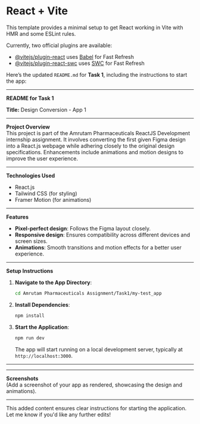 # React + Vite

This template provides a minimal setup to get React working in Vite with HMR and some ESLint rules.

Currently, two official plugins are available:

- [@vitejs/plugin-react](https://github.com/vitejs/vite-plugin-react/blob/main/packages/plugin-react/README.md) uses [Babel](https://babeljs.io/) for Fast Refresh
- [@vitejs/plugin-react-swc](https://github.com/vitejs/vite-plugin-react-swc) uses [SWC](https://swc.rs/) for Fast Refresh

Here’s the updated `README.md` for **Task 1**, including the instructions to start the app:

---

**README for Task 1**

**Title:** Design Conversion - App 1

---

**Project Overview**  
This project is part of the Amrutam Pharmaceuticals ReactJS Development internship assignment. It involves converting the first given Figma design into a React.js  webpage while adhering closely to the original design specifications. Enhancements include animations and motion designs to improve the user experience.

---

**Technologies Used**

- React.js
- Tailwind CSS (for styling)
- Framer Motion (for animations)

---

**Features**

- **Pixel-perfect design**: Follows the Figma layout closely.
- **Responsive design**: Ensures compatibility across different devices and screen sizes.
- **Animations**: Smooth transitions and motion effects for a better user experience.

---

**Setup Instructions**

1. **Navigate to the App Directory**:

   ```bash
   cd Amrutam Pharmaceuticals Assignment/Task1/my-test_app
   ```

2. **Install Dependencies**:

   ```bash
   npm install
   ```

3. **Start the Application**:
   ```bash
   npm run dev
   ```
   The app will start running on a local development server, typically at `http://localhost:3000`.

---

---

**Screenshots**  
(Add a screenshot of your app as rendered, showcasing the design and animations).

---

This added content ensures clear instructions for starting the application. Let me know if you'd like any further edits!
